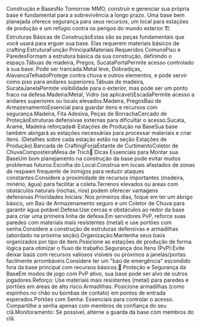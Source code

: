Construção e BasesNo Tomorrow MMO, construir e gerenciar sua própria base é fundamental para a sobrevivência a longo prazo. Uma base bem planejada oferece segurança para seus recursos, um local para estações de produção e um refúgio contra os perigos do mundo exterior.🏗️ Estruturas Básicas de ConstruçãoEstas são as peças fundamentais que você usará para erguer sua base. Elas requerem materiais básicos de crafting.EstruturaFunção PrincipalMateriais Requeridos ComunsPiso e ParedesFormam a estrutura básica da sua construção, definindo o espaço.Tábuas de madeira, Pregos, SucataPortaPermite acesso controlado à sua base. Pode ser trancada.Metal leve, Dobradiças, AlavancaTelhadoProtege contra chuva e outros elementos, e pode servir como piso para andares superiores.Tábuas de madeira, SucataJanelaPermite visibilidade para o exterior, mas pode ser um ponto fraco na defesa.Madeira/Metal, Vidro (se aplicável)EscadaPermite acesso a andares superiores ou locais elevados.Madeira, PregosBaú de ArmazenamentoEssencial para guardar itens e recursos com segurança.Madeira, Fita Adesiva, Peças de BorrachaCercado de ProteçãoEstruturas defensivas externas para dificultar o acesso.Sucata, Arame, Madeira reforçada⚙️ Estações de Produção na BaseSua base também abrigará as estações necessárias para processar materiais e criar itens. (Detalhes sobre cada estação estão na seção Estações de Produção).Bancada de CraftingForjaEstante de CurtimentoColetor de ChuvaComposteiraMesa de Tricô🏡 Dicas Essenciais para Montar sua BaseUm bom planejamento na construção da base pode evitar muitos problemas futuros.Escolha do Local:Construa em locais afastados de zonas de respawn frequente de inimigos para reduzir ataques constantes.Considere a proximidade de recursos importantes (madeira, minério, água) para facilitar a coleta.Terrenos elevados ou áreas com obstáculos naturais (rochas, rios) podem oferecer vantagens defensivas.Prioridades Iniciais: Nos primeiros dias, foque em ter um abrigo básico, um Baú de Armazenamento seguro e um Coletor de Chuva para garantir água potável.Defesa:Use cercas e obstáculos ao redor da base para criar uma primeira linha de defesa.Em servidores PvP, reforce suas paredes com materiais mais resistentes (metal) e use portões com senha.Considere a construção de estruturas defensivas e armadilhas (abordado na próxima seção).Organização:Mantenha seus baús organizados por tipo de item.Posicione as estações de produção de forma lógica para otimizar o fluxo de trabalho.Segurança dos Itens (PvP):Evite deixar baús com recursos valiosos visíveis ou próximos a janelas/portas facilmente arrombáveis.Considere ter um "baú de emergência" escondido fora da base principal com recursos básicos.🔐 Proteção e Segurança da BaseEm modos de jogo com PvP ativo, sua base pode ser alvo de outros jogadores.Reforço: Use materiais mais resistentes (metal) para paredes e portões em áreas de alto risco.Armadilhas: Posicione armadilhas (como espinhos no chão ou bombas de contato) em pontos de entrada esperados.Portões com Senha: Essenciais para controlar o acesso. Compartilhe a senha apenas com membros de confiança do seu clã.Monitoramento: Se possível, alterne a guarda da base com membros do clã.